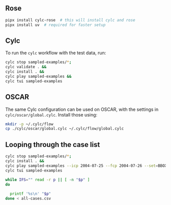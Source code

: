 ## Rose

```bash
pipx install cylc-rose  # this will install cylc and rose
pipx install uv  # required for faster setup
```

## Cylc
To run the `cylc` workflow with the test data, run:
```bash
cylc stop sampled-examples/*;
cylc validate . &&
cylc install . &&
cylc play sampled-examples &&
cylc tui sampled-examples 
```

## OSCAR

The same Cylc configuration can be used on OSCAR, with the settings in `cylc/oscar/global.cylc`.
Install those using:
```bash
mkdir -p ~/.cylc/flow
cp ./cylc/oscar/global.cylc ~/.cylc/flow/global.cylc
```


## Looping through the case list

```bash
cylc stop sampled-examples/*; 
cylc install . && 
cylc play sampled-examples --icp 2004-07-25 --fcp 2004-07-26 --set=BBOX="-812500.0,-2112500.0,-712500.0,-2012500.0" --set=LOCATION="baffin_bay" && 
cylc tui sampled-examples
```


```bash
while IFS="" read -r p || [ -n "$p" ]
do
  
  printf '%s\n' "$p"
done < all-cases.csv
```